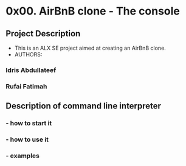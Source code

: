 # 0x00. AirBnB clone - The console

## Project Description
- This is an ALX SE project aimed at creating an AirBnB clone.
- AUTHORS:
### Idris Abdullateef
### Rufai Fatimah

## Description of command line interpreter

### - how to start it
### - how to use it
### - examples
